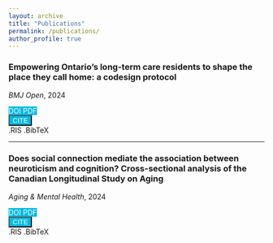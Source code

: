 ```yaml
---
layout: archive
title: "Publications"
permalink: /publications/
author_profile: true
---
```

<style>
  .btn-custom-primary {
    background-color: #02B9E1 !important;
    color: white !important;
  }

  .btn-group a {
    text-decoration: none !important;
  }
  .btn-group .dropdown-menu {
    font-family: inherit;
    font-size: inherit;
    font-weight: inherit;
    min-width: 5rem;
    font-size:14px;
  }
</style>

### Empowering Ontario’s long-term care residents to shape the place they call home: a codesign protocol
*BMJ Open*, 2024

<div class="btn-group" role="group" aria-label="Button group with nested dropdown">
  <a href="https://doi.org/10.1136/bmjopen-2023-077791" class="btn btn-custom-primary">
    <i class="bi bi-box-arrow-up-right" aria-hidden="true"></i> DOI
  </a>
  <a href="https://bmjopen.bmj.com/content/bmjopen/14/2/e077791.full.pdf" class="btn btn-custom-primary">
    <i class="bi bi-file-earmark-pdf-fill" aria-hidden="true"></i> PDF
  </a>

  <div class="btn-group" role="group" aria-label="Citation formats">
    <button id="btnGroupDrop1" type="button" class="btn btn-custom-primary dropdown-toggle" data-toggle="dropdown" aria-haspopup="true" aria-expanded="false">
      <i class="bi bi-quote" aria-hidden="true"></i> CITE
    </button>
    <div class="dropdown-menu" aria-labelledby="btnGroupDrop1">
      <a class="dropdown-item" href="https://raw.githubusercontent.com/sobhneek/sobhneek.github.io/b5a935b5d349dbadb3b67f43154763d4e852af1b/files/RIS/empowering-ontario%E2%80%99s-long-term-care-residents-to-shape-the-place-they-call-home%20-a-codesign-protocol.ris" download="Lee2024.ris">.RIS</a>
      <a class="dropdown-item" href="https://raw.githubusercontent.com/sobhneek/sobhneek.github.io/b5a935b5d349dbadb3b67f43154763d4e852af1b/files/BIB/empowering-ontario%E2%80%99s-long-term-care-residents-to-shape-the-place-they-call-home%20-a-codesign-protocol.bib" download="Lee2024.bib">.BibTeX</a>
    </div>
  </div>
</div>


---

### Does social connection mediate the association between neuroticism and cognition? Cross-sectional analysis of the Canadian Longitudinal Study on Aging
*Aging & Mental Health*, 2024


<div class="btn-group" role="group" aria-label="Button group with nested dropdown">
  <a href="https://doi.org/10.1080/13607863.2023.2252369" class="btn btn-custom-primary">
    <i class="bi bi-box-arrow-up-right" aria-hidden="true"></i> DOI
  </a>
  <a href="https://www.tandfonline.com/doi/pdf/10.1080/13607863.2023.2252369?download=true" class="btn btn-custom-primary">
    <i class="bi bi-file-earmark-pdf-fill" aria-hidden="true"></i> PDF
  </a>

  <div class="btn-group" role="group">
    <button id="btnGroupDrop1" type="button" class="btn btn-custom-primary dropdown-toggle" data-toggle="dropdown" aria-haspopup="true" aria-expanded="false">
      <i class="bi bi-quote" aria-hidden="true"></i> CITE
    </button>
    <div class="dropdown-menu" aria-labelledby="btnGroupDrop1">
      <a class="dropdown-item" href="https://raw.githubusercontent.com/sobhneek/sobhneek.github.io/b5a935b5d349dbadb3b67f43154763d4e852af1b/files/RIS/tandf_camh2028_385.ris" download="Bethell2024.ris">.RIS</a>
      <a class="dropdown-item" href="https://raw.githubusercontent.com/sobhneek/sobhneek.github.io/b5a935b5d349dbadb3b67f43154763d4e852af1b/files/BIB/tandf_camh2028_385.bib" download="Bethell2024.bib">.BibTeX</a>
    </div>
  </div>
</div>
